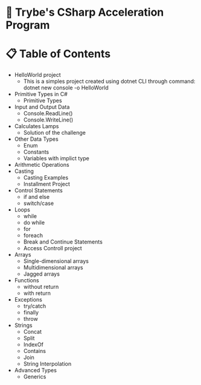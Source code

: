 # :rocket: Trybe's CSharp Acceleration Program

# :clipboard: Table of Contents

* HelloWorld project
  * This is a simples project created using dotnet CLI through command: dotnet new console -o HelloWorld
* Primitive Types in C#
    * Primitive Types
* Input and Output Data
    * Console.ReadLine()
    * Console.WriteLine()
* Calculates Lamps
    * Solution of the challenge
* Other Data Types
    * Enum
    * Constants
    * Variables with implict type
* Arithmetic Operations
* Casting
    * Casting Examples
    * Installment Project
*  Control Statements
    * if and else
    * switch/case
* Loops
    * while
    * do while
    * for
    * foreach
    * Break and Continue Statements
    * Access Controll project
* Arrays
    * Single-dimensional arrays
    * Multidimensional arrays
    * Jagged arrays
* Functions
    * without return
    * with return
* Exceptions
    * try/catch
    * finally
    * throw
* Strings
    * Concat
    * Split
    * IndexOf
    * Contains
    * Join
    * String Interpolation
* Advanced Types
    * Generics